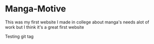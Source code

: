 # Manga-Motive

This was my first website I made in college about manga's
needs alot of work but I think it's a great first website

Testing git tag
